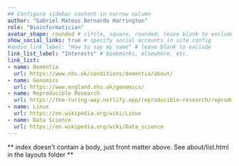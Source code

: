 ```yaml
---
## Configure sidebar content in narrow column
author: "Gabriel Mateus Bernardo Harrington"
role: "Bioinformatician"
avatar_shape: rounded # circle, square, rounded, leave blank to exclude
show_social_links: true # specify social accounts in site config
#audio_link_label: "How to say my name" # leave blank to exclude
link_list_label: "Interests" # bookmarks, elsewhere, etc.
link_list:
- name: Dementia
  url: https://www.nhs.uk/conditions/dementia/about/
- name: Genomics
  url: https://www.england.nhs.uk/genomics/
- name: Reproducible Research
  url: https://the-turing-way.netlify.app/reproducible-research/reproducible-research.html
- name: Linux
  url: https://en.wikipedia.org/wiki/Linux
- name: Data Science
  url: https://en.wikipedia.org/wiki/Data_science
---
```


** index doesn't contain a body, just front matter above.
See about/list.html in the layouts folder **